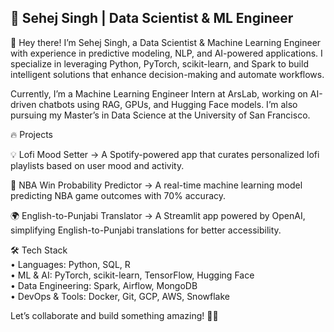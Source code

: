 ## 🚀 Sehej Singh | Data Scientist & ML Engineer

<!--
**SehejGit/SehejGit** is a ✨ _special_ ✨ repository because its `README.md` (this file) appears on your GitHub profile.

👋 Hey there! I’m Sehej Singh, a Data Scientist & Machine Learning Engineer with experience in predictive modeling, NLP, and AI-powered applications. I specialize in leveraging Python, PyTorch, scikit-learn, and Spark to build intelligent solutions that enhance decision-making and automate workflows.

Currently, I’m a Machine Learning Engineer Intern at ArsLab, working on AI-driven chatbots using RAG, GPUs, and Hugging Face models. I’m also pursuing my Master’s in Data Science at the University of San Francisco.

- 🔭 I’m currently working on ...
- 🌱 I’m currently learning ...
- 👯 I’m looking to collaborate on ...
- 🤔 I’m looking for help with ...
- 💬 Ask me about ...
- 📫 How to reach me: ...
- 😄 Pronouns: ...
- ⚡ Fun fact: ...
-->
👋 Hey there! I’m Sehej Singh, a Data Scientist & Machine Learning Engineer with experience in predictive modeling, NLP, and AI-powered applications. I specialize in leveraging Python, PyTorch, scikit-learn, and Spark to build intelligent solutions that enhance decision-making and automate workflows.

Currently, I’m a Machine Learning Engineer Intern at ArsLab, working on AI-driven chatbots using RAG, GPUs, and Hugging Face models. I’m also pursuing my Master’s in Data Science at the University of San Francisco.

🔥 Projects

💡 Lofi Mood Setter → A Spotify-powered app that curates personalized lofi playlists based on user mood and activity.

🏀 NBA Win Probability Predictor → A real-time machine learning model predicting NBA game outcomes with 70% accuracy.

🌍 English-to-Punjabi Translator → A Streamlit app powered by OpenAI, simplifying English-to-Punjabi translations for better accessibility.

🛠️ Tech Stack  
	•	Languages: Python, SQL, R  
	•	ML & AI: PyTorch, scikit-learn, TensorFlow, Hugging Face  
	•	Data Engineering: Spark, Airflow, MongoDB  
	•	DevOps & Tools: Docker, Git, GCP, AWS, Snowflake  

 Let’s collaborate and build something amazing! 🚀🔥
